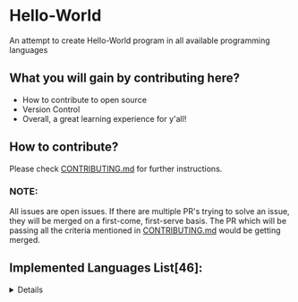 # Hello-World
An attempt to create Hello-World program in all available programming languages

## What you will gain by contributing here?

- How to contribute to open source
- Version Control
- Overall, a great learning experience for y'all!

## How to contribute?

Please check [CONTRIBUTING.md](./CONTRIBUTING.md) for further instructions.

### NOTE:

All issues are open issues. If there are multiple PR's trying to solve an issue, they will be merged on a first-come, first-serve basis. The PR which will be passing all the criteria mentioned in [CONTRIBUTING.md](./CONTRIBUTING.md) would be getting merged.

## Implemented Languages List[46]:
<details>

- [Algol68](https://github.com/rustiever/Hello-World/blob/main/hello_world.alg)

- [Assembly](https://github.com/rustiever/Hello-World/blob/main/hello_world.asm)

- [AutoIt](https://github.com/rustiever/Hello-World/blob/main/hello_world.au3)

- [Bash](https://github.com/rustiever/Hello-World/blob/main/hello_world.sh)

- [Brainfuck](https://github.com/rustiever/Hello-World/blob/main/hello_world.bf)

- [C#](https://github.com/rustiever/Hello-World/blob/main/hello_world.cs)

- [C++](https://github.com/rustiever/Hello-World/blob/main/hello_world.cpp)

- [C](https://github.com/rustiever/Hello-World/blob/main/hello_world.c)

- [Clojure](https://github.com/rustiever/Hello-World/blob/main/hello_world.clj)

- [Cobol](https://github.com/rustiever/Hello-World/blob/main/hello_world.cbl)

- [CoffeeScript](https://github.com/rustiever/Hello-World/blob/main/hello_world.coffee)

- [D](https://github.com/rustiever/Hello-World/blob/main/hello_world.d)

- [Dart](https://github.com/rustiever/Hello-World/blob/main/hello_world.dart)

- [Eiffel](https://github.com/rustiever/Hello-World/blob/main/hello_world.e)

- [Elm](https://github.com/rustiever/Hello-World/blob/main/hello_world.elm)

- [F#](https://github.com/rustiever/Hello-World/blob/main/hello_world.fs)

- [Fortran](https://github.com/rustiever/Hello-World/blob/main/hello_world.f)

- [Go](https://github.com/rustiever/Hello-World/blob/main/hello_world.go)

- [Haskell](https://github.com/rustiever/Hello-World/blob/main/hello_world.hs)

- [J#](https://github.com/rustiever/Hello-World/blob/main/hello_world.jsl)

- [JavaScript](https://github.com/rustiever/Hello-World/blob/main/hello_world.js)

- [Java](https://github.com/rustiever/Hello-World/blob/main/hello_world.java)

- [Julia](https://github.com/rustiever/Hello-World/blob/main/hello_world.jl)

- [Kotlin](https://github.com/rustiever/Hello-World/blob/main/hello_world.kt)

- [Lisp](https://github.com/rustiever/Hello-World/blob/main/hello_world.lisp)

- [Lua](https://github.com/rustiever/Hello-World/blob/main/hello_world.lua)

- [Malbolge](https://github.com/rustiever/Hello-World/blob/main/hello_world.mal)

- [Objective-C](https://github.com/rustiever/Hello-World/blob/main/hello_world.m)

- [Ocaml](https://github.com/rustiever/Hello-World/blob/main/hello_world.ml)

- [PHP](https://github.com/rustiever/Hello-World/blob/main/hello_world.php)

- [PL/SQL](https://github.com/rustiever/Hello-World/blob/main/hello_world.sql)

- [Pascal](https://github.com/rustiever/Hello-World/blob/main/hello_world.ps)

- [Perl](https://github.com/rustiever/Hello-World/blob/main/hello_world.pl)

- [Python](https://github.com/rustiever/Hello-World/blob/main/hello_world.py)

- [Q#](https://github.com/rustiever/Hello-World/blob/main/hello_world.qs)

- [R](https://github.com/rustiever/Hello-World/blob/main/hello_world.r) 

- [Ruby](https://github.com/rustiever/Hello-World/blob/main/hello_world.rb)

- [Rust](https://github.com/rustiever/Hello-World/blob/main/hello_world.rs)

- [Scala](https://github.com/rustiever/Hello-World/blob/main/hello_world.scala)

- [Smalltalk](https://github.com/rustiever/Hello-World/blob/main/hello_world.st)

- [Swift](https://github.com/rustiever/Hello-World/blob/main/hello_world.swift)

- [Typescript](https://github.com/rustiever/Hello-World/blob/main/hello_world.ts)

- [V](https://github.com/rustiever/Hello-World/blob/main/hello_world.v)

- [Verilog HDL](https://github.com/rustiever/Hello-World/blob/main/hello_world.vhd)

- [Whitespace](https://github.com/rustiever/Hello-World/blob/main/hello_world.ws)

- [XQuery](https://github.com/rustiever/Hello-World/blob/main/hello_world.xquery)

</details>
